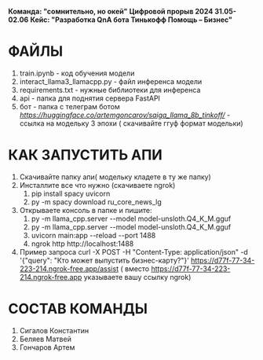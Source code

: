 
**Команда: "сомнительно, но окей"**
**Цифровой прорыв 2024 31.05-02.06**
**Кейс: "Разработка QnA бота Тинькофф Помощь – Бизнес"**

# ФАЙЛЫ
1. train.ipynb - код обучения модели 
2. interact_llama3_llamacpp.py - файл инференса модели 
3. requirements.txt - нужные библиотеки для инференса
4. api - папка для поднятия сервера FastAPI
5. бот - папка с телеграм ботом
*https://huggingface.co/artemgoncarov/saiga_llama_8b_tinkoff/* - ссылка на модельку 3 эпохи ( скачивайте ггуф формат модельки)

# КАК ЗАПУСТИТЬ АПИ
1. Скачивайте папку апи( модельку кладете в ту же папку)
2. Инсталлите все что нужно (скачиваете ngrok)
    1. pip install spacy uvicorn
    2. py -m spacy download ru_core_news_lg
3. Открываете консоль в папке и пишите:
    1. py -m llama_cpp.server --model model-unsloth.Q4_K_M.gguf
    2. py -m llama_cpp.server --model model-unsloth.Q4_K_M.gguf
    3. uvicorn main:app --reload --port 1488
    4. ngrok http http://localhost:1488
4. Пример запроса
  curl -X POST -H "Content-Type: application/json" -d '{"query": "Кто может выпустить бизнес-карту?"}' https://d77f-77-34-223-214.ngrok-free.app/assist ( вместо https://d77f-77-34-223-214.ngrok-free.app указываете вашу ссылку ngrok)

# СОСТАВ КОМАНДЫ
1) Сигалов Константин
2) Беляев Матвей
3) Гончаров Артем

